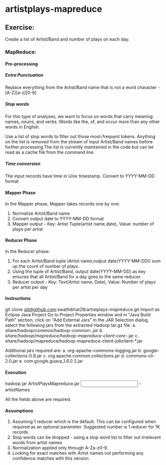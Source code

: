 # artistplays-mapreduce

## Exercise:
Create a list of Artist/Band and number of plays on each day.

### MapReduce:

#### Pre-processing

##### Extra Punctuation
Replace everything from the Artist/Band name that is not a word character - [A-Z][a-z][0-9]

##### Stop words
For this type of analyses, we want to focus on words that carry meaning: names, nouns, and verbs. Words like the, of, and occur more than any other words in English.

Use a list of stop words to filter out those most-frequent tokens. Anything on the list is removed from the stream of input Artist/Band names before further processing.The list is currently maintained in the code but can be read as a cache file from the command line.

##### Time conversion
The input records have time in Unix timestamp. Convert to YYYY-MM-DD format

#### Mapper Phase
In the Mapper phase, Mapper takes records one by one:
1. Normalize Artist/Band name 
2. Convert output date to YYYY-MM-DD format
3. Mapper output - Key: Artist Tuple(artist name,date), Value: number of plays per artist 

#### Reducer Phase
In the Reducer phase:
1. For each Artist/Band tuple (Artist name,output date(YYYY-MM-DD)) sum up the count of number of plays. 
2. Using the tuple of  Artist/Band, output date(YYYY-MM-DD) as key ensures that all Artist/Band for a day goes to the same reducer.
3. Reducer output - Key: Text(Artist name, Date), Value: Number of plays per artist per day

#### Instructions
git clone git@github.com:swathibhat28/artistplays-mapreduce.git
Import as Eclipse Java Project
Go to Project Properties window and in "Java Build Path" section, click on "Add External Jars"
In the JAR Selection dialog, select the following jars from the extracted Hadoop tar.gz file.
a. share/hadoop/common/hadoop-common-*.jar
b. share/hadoop/mapreduce/hadoop-mapreduce-client-core-*.jar
c. share/hadoop/mapreduce/hadoop-mapreduce-client-jobclient-*.jar

Additional jars required are:
a. org-apache-commons-logging.jar
b. google-collections-0.9.jar
c. org.apache.common.collections.jar
d. commons-cli-2.0.jar
e. com.google.guava_1.6.0 2.jar

#### Execution
hadoop jar ArtistPlaysMapreduce.jar <input> <output> -artistNames <artistNamesFile>

All the fields above are required.

#### Assumptions
1. Assuming 1 reducer which is the default. This can be configured when required as an optional parameter. Suggested number is 1 reducer for 1K records
2. Stop words can be dropped - using a stop word list to filter out irrelevant words from artist names
3. Normalization applied only through A-Za-z0-9. 
4. Looking for exact matches with Artist names not performing any confidence matches with this version
